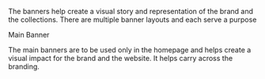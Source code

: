 The banners help create a visual story and representation of the brand and the collections. There are multiple banner layouts and each serve a purpose

Main Banner

The main banners are to be used only in the homepage and helps create a visual impact for the brand and the website. It helps carry across the branding.

